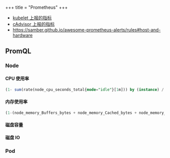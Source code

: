 +++
title = "Prometheus"
+++


- [kubelet 上报的指标](https://github.com/kubernetes/kube-state-metrics/blob/main/docs/pod-metrics.md)
- [cAdvisor 上报的指标](https://github.com/google/cadvisor/blob/master/docs/storage/prometheus.md)
- <https://samber.github.io/awesome-prometheus-alerts/rules#host-and-hardware>

## PromQL

### Node

#### CPU 使用率

```sql
(1- sum(rate(node_cpu_seconds_total{mode="idle"}[1m])) by (instance) / sum(rate(node_cpu_seconds_total[1m])) by (instance)) *100
```

#### 内存使用率

```sql
(1-(node_memory_Buffers_bytes + node_memory_Cached_bytes + node_memory_MemFree_bytes )/node_memory_MemTotal_bytes)*100
```

#### 磁盘容量

#### 磁盘 IO

### Pod
